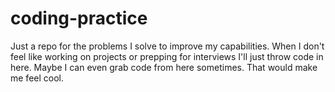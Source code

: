 # coding-practice

Just a repo for the problems I solve to improve my capabilities.  When I don't feel like working on projects or prepping for interviews I'll just throw code in here. Maybe I can even grab code from here sometimes. That would make me feel cool.
